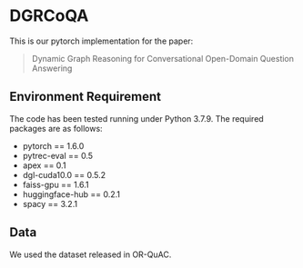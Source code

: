 # DGRCoQA
This is our pytorch implementation for the paper:  
> Dynamic Graph Reasoning for Conversational Open-Domain Question Answering


## Environment Requirement
The code has been tested running under Python 3.7.9. The required packages are as follows:
- pytorch == 1.6.0
- pytrec-eval == 0.5
- apex == 0.1
- dgl-cuda10.0 == 0.5.2
- faiss-gpu == 1.6.1
- huggingface-hub == 0.2.1
- spacy == 3.2.1

## Data
We used the dataset released in OR-QuAC.
